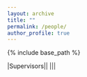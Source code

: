 ```yaml
---
layout: archive
title: ""
permalink: /people/
author_profile: true
---
```


{% include base_path %}

|Supervisors||
|||
